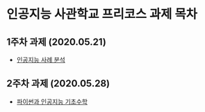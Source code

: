 # 인공지능 사관학교 프리코스 과제 목차 

## 1주차 과제 (2020.05.21)

- [인공지능 사례 분석 ](https://github.com/kyungji12/aischool/blob/master/week1assignment.ipynb)

## 2주차 과제 (2020.05.28)

- [파이썬과 인공지능 기초수학](https://github.com/kyungji12/aischool/blob/master/week2_assignment.ipynb)
